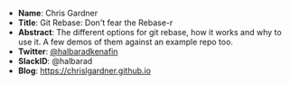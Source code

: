* **Name**: Chris Gardner
* **Title**: Git Rebase: Don't fear the Rebase-r
* **Abstract**: The different options for git rebase, how it works and why to use it. A few demos of them against an example repo too.
* **Twitter**: [@halbaradkenafin](https://twitter.com/halbaradkenafin)
* **SlackID**: @halbarad
* **Blog**: https://chrislgardner.github.io

